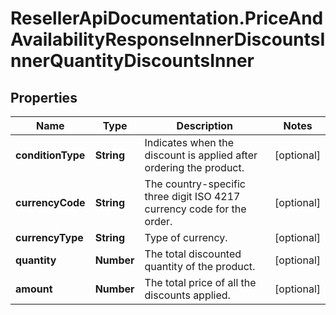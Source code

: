# ResellerApiDocumentation.PriceAndAvailabilityResponseInnerDiscountsInnerQuantityDiscountsInner

## Properties

Name | Type | Description | Notes
------------ | ------------- | ------------- | -------------
**conditionType** | **String** | Indicates when the discount is applied after ordering the product. | [optional] 
**currencyCode** | **String** | The country-specific three digit ISO 4217 currency code for the order. | [optional] 
**currencyType** | **String** | Type of currency. | [optional] 
**quantity** | **Number** | The total discounted quantity of the product. | [optional] 
**amount** | **Number** | The total price of all the discounts applied. | [optional] 


